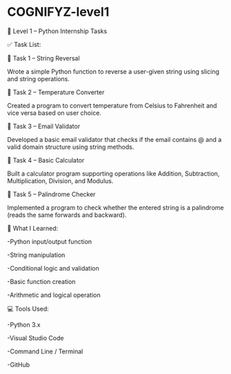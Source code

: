 # COGNIFYZ-level1

📘 Level 1 – Python Internship Tasks


✅ Task List:

🔹 Task 1 – String Reversal

Wrote a simple Python function to reverse a user-given string using slicing and string operations.

🔹 Task 2 – Temperature Converter

Created a program to convert temperature from Celsius to Fahrenheit and vice versa based on user choice.

🔹 Task 3 – Email Validator

Developed a basic email validator that checks if the email contains @ and a valid domain structure using string methods.

🔹 Task 4 – Basic Calculator

Built a calculator program supporting operations like Addition, Subtraction, Multiplication, Division, and Modulus.

🔹 Task 5 – Palindrome Checker

Implemented a program to check whether the entered string is a palindrome (reads the same forwards and backward).



🧠 What I Learned:

-Python input/output function 

-String manipulation

-Conditional logic and validation

-Basic function creation

-Arithmetic and logical operation

💻 Tools Used:

-Python 3.x

-Visual Studio Code

-Command Line / Terminal

-GitHub
